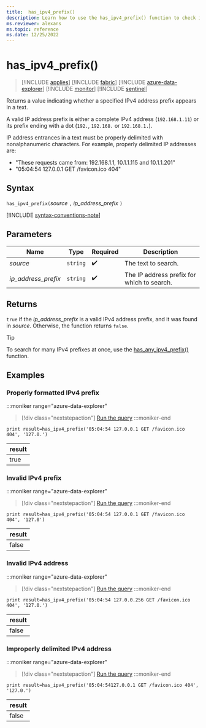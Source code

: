 ```yaml
---
title:  has_ipv4_prefix()
description: Learn how to use the has_ipv4_prefix() function to check if a specified IPv4 address prefix appears in the text.
ms.reviewer: alexans
ms.topic: reference
ms.date: 12/25/2022
---
```

# has_ipv4_prefix()

> [!INCLUDE [applies](../includes/applies-to-version/applies.md)] [!INCLUDE [fabric](../includes/applies-to-version/fabric.md)] [!INCLUDE [azure-data-explorer](../includes/applies-to-version/azure-data-explorer.md)] [!INCLUDE [monitor](../includes/applies-to-version/monitor.md)] [!INCLUDE [sentinel](../includes/applies-to-version/sentinel.md)]

Returns a value indicating whether a specified IPv4 address prefix appears in a text.

A valid IP address prefix is either a complete IPv4 address (`192.168.1.11`) or its prefix ending with a dot (`192.`, `192.168.` or `192.168.1.`).

IP address entrances in a text must be properly delimited with nonalphanumeric characters. For example, properly delimited IP addresses are:

* "These requests came from: 192.168.1.1, 10.1.1.115 and 10.1.1.201"
* "05:04:54 127.0.0.1 GET /favicon.ico 404"

## Syntax

`has_ipv4_prefix(`*source* `,` *ip_address_prefix* `)`

[!INCLUDE [syntax-conventions-note](../includes/syntax-conventions-note.md)]

## Parameters

| Name | Type | Required | Description |
|--|--|--|--|
| *source*| `string` |  :heavy_check_mark:| The text to search.|
| *ip_address_prefix*| `string` |  :heavy_check_mark:| The IP address prefix for which to search.|

## Returns

`true` if the *ip_address_prefix* is a valid IPv4 address prefix, and it was found in *source*. Otherwise, the function returns `false`.

> [!TIP]
> To search for many IPv4 prefixes at once, use the [has_any_ipv4_prefix()](has-any-ipv4-prefix-function.md) function.

## Examples

### Properly formatted IPv4 prefix

:::moniker range="azure-data-explorer"
> [!div class="nextstepaction"]
> <a href="https://dataexplorer.azure.com/clusters/help/databases/Samples?query=H4sIAAAAAAAAAysoyswrUShKLS7NKbHNSCyOzywoM4kvKEpNy6zQUDcwtTIwsTI1UTA0MtczAEJDBXfXEAX9tMSyzOT8PD0goWBiYKKuo6AOUaGuCQBk8fTRUQAAAA==" target="_blank">Run the query</a>
:::moniker-end

```kusto
print result=has_ipv4_prefix('05:04:54 127.0.0.1 GET /favicon.ico 404', '127.0.')
```

|result|
|--|
|true|

### Invalid IPv4 prefix

:::moniker range="azure-data-explorer"
> [!div class="nextstepaction"]
> <a href="https://dataexplorer.azure.com/clusters/help/databases/Samples?query=H4sIAAAAAAAAAysoyswrUShKLS7NKbHNSCyOzywoM4kvKEpNy6zQUDcwtTIwsTI1UTA0MtczAEJDBXfXEAX9tMSyzOT8PD0goWBiYKKuo6AOVqGuCQDlc4Z2UAAAAA==" target="_blank">Run the query</a>
:::moniker-end

```kusto
print result=has_ipv4_prefix('05:04:54 127.0.0.1 GET /favicon.ico 404', '127.0')
```

|result|
|--|
|false|

### Invalid IPv4 address

:::moniker range="azure-data-explorer"
> [!div class="nextstepaction"]
> <a href="https://dataexplorer.azure.com/clusters/help/databases/Samples?query=H4sIAAAAAAAAAysoyswrUShKLS7NKbHNSCyOzywoM4kvKEpNy6zQUDcwtTIwsTI1UTA0MtczAEIjUzMFd9cQBf20xLLM5Pw8PSChYGJgoq6joA5Ro64JAMAcwIpTAAAA" target="_blank">Run the query</a>
:::moniker-end

```kusto
print result=has_ipv4_prefix('05:04:54 127.0.0.256 GET /favicon.ico 404', '127.0.')
```

|result|
|--|
|false|

### Improperly delimited IPv4 address

:::moniker range="azure-data-explorer"
> [!div class="nextstepaction"]
> <a href="https://dataexplorer.azure.com/clusters/help/databases/Samples?query=H4sIAAAAAAAAAysoyswrUShKLS7NKbHNSCyOzywoM4kvKEpNy6zQUDcwtTIwsTI1MTQy1zMAQkMFd9cQBf20xLLM5Pw8PSChYGJgoq6joA5Roa4JAD4FydVQAAAA" target="_blank">Run the query</a>
:::moniker-end

```kusto
print result=has_ipv4_prefix('05:04:54127.0.0.1 GET /favicon.ico 404', '127.0.')
```

|result|
|--|
|false|
